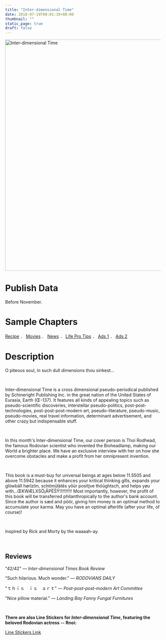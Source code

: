 ```yaml
---
title: "Inter-dimensional Time"
date: 2018-07-19T00:01:39+08:00
thumbnail: ""
static_page: true
draft: false
---
```

<img src="/inter-dimensional-time/cover.png" alt="Inter-dimensional Time" width="747px height=556px" />

# Publish Data
Before November.

# Sample Chapters
[Recipe](https://drive.google.com/open?id=138sVuaC6AryQc1Fk-CLbMZNiDKPVEfHu) ． [Movies](https://drive.google.com/open?id=1x7h6R-o23wbqTpOZVfzDI-XqWgv8mfGb) ． [News](https://drive.google.com/open?id=1QduihcBtNx8FB3AA5lUpslc6X6ek2ZMq) ． [Life Pro Tips](https://drive.google.com/open?id=1yOigg9ik1FNcd5nsylZyWzPxzB8_EVkC) ． [Ads 1](https://drive.google.com/open?id=1_UuyLFgqLpBN60dXD9sB8NPYUEmLvXWQ) ． [Ads 2](https://drive.google.com/open?id=1uoVfG1lsIFnXzdk0x-hivI5XQYbbHCTU)

# Description

O piteous soul, in such dull dimensions thou sinkest...

<br />

Inter-dimensional Time is a cross dimensional pseudo-periodical published by Schineright Publishing Inc. in the great nation of the United States of Eurasia, Earth (Œ-137). It features all kinds of appealing topics such as pseudo-scientific discoveries, interstellar pseudo-politics, post-post-technologies, post-post-post-modern art, pseudo-literature, pseudo-music, pseudo-movies, real travel information, determinant advertisement, and other crazy but indispensable stuff.

<br />

In this month's Inter-dimensional Time, our cover person is Thoi Rodhead, the famous Rodovian scientist who invented the Bioheadlamp, making our World a brighter place. We have an exclusive interview with her on how she overcome obstacles and make a profit from her omnipresent invention.

<br />

This book is a must-buy for universal beings at ages below 11.5505 and above 11.5942 because it enhances your kritical thïnking gîlls, expands your glòwbäll hørîzõn, schtímülàtês yôūr posïtįve thóūghtsch, and helps yøu with...ŒKWÆLXSÖ¡ÂPËŠŸ!!!!!!!!!! Most importantly, however, the profit of this book will be transferred philanthropically to the author's bank account. Since the author is sæd and pöör, giving him money is an optimal method to accumulate your karma. May you have an optimal afterlife (after your life, of course)!

<br />

Inspired by Rick and Morty by the waaaah-ay.

<br />

## Reviews

"42/42" ― *Inter-dimensional Times Book Review*

"Such hilarious. Much wonder." ― *RODOVIANS DAILY*

"ｔｈｉｓ　ｉｓ　ａｒｔ" ― *Post-post-post-modern Art Committee*

"Nice pillow material.” ― *Landing Bay Fanny Fungal Furnitures*

<br />

**There are also Line Stickers for *Inter-dimensional Time*, featuring the beloved Rodovian actress -- Rnoi:**

[Line Stickers Link](https://store.line.me/stickershop/product/4293449)